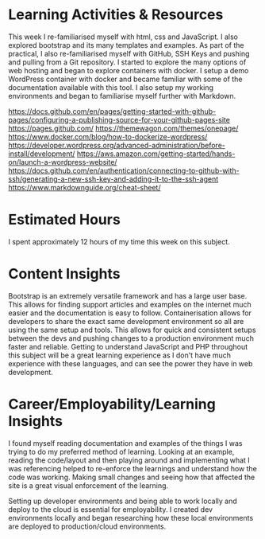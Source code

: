 # Learning Activities & Resources
This week I re-familiarised myself with html, css and JavaScript. I also explored bootstrap and its many templates and examples. As part of the practical, I also re-familiarised myself with GitHub, SSH Keys and pushing and pulling from a Git repository. I started to explore the many options of web hosting and began to explore containers with docker. I setup a demo WordPress container with docker and became familiar with some of the documentation available with this tool. I also setup my working environments and began to familiarise myself further with Markdown.

https://docs.github.com/en/pages/getting-started-with-github-pages/configuring-a-publishing-source-for-your-github-pages-site
https://pages.github.com/
https://themewagon.com/themes/onepage/
https://www.docker.com/blog/how-to-dockerize-wordpress/
https://developer.wordpress.org/advanced-administration/before-install/development/
https://aws.amazon.com/getting-started/hands-on/launch-a-wordpress-website/
https://docs.github.com/en/authentication/connecting-to-github-with-ssh/generating-a-new-ssh-key-and-adding-it-to-the-ssh-agent
https://www.markdownguide.org/cheat-sheet/

# Estimated Hours
I spent approximately 12 hours of my time this week on this subject.

# Content Insights
Bootstrap is an extremely versatile framework and has a large user base. This allows for finding support articles and examples on the internet much easier and the documentation is easy to follow. Containerisation allows for developers to share the exact same development environment so all are using the same setup and tools. This allows for quick and consistent setups between the devs and pushing changes to a production environment much faster and reliable. Getting to understand JavaScript and PHP throughout this subject will be a great learning experience as I don't have much experience with these languages, and can see the power they have in web development. 

# Career/Employability/Learning Insights
I found myself reading documentation and examples of the things I was trying to do my preferred method of learning. Looking at an example, reading the code/layout and then playing around and implementing what I was referencing helped to re-enforce the learnings and understand how the code was working. Making small changes and seeing how that affected the site is a great visual enforcement of the learning. 

Setting up developer environments and being able to work locally and deploy to the cloud is essential for employability. I created dev environments locally and began researching how these local environments are deployed to production/cloud environments. 